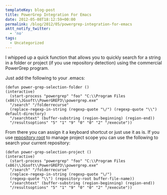 ```yaml
---
templateKey: blog-post
title: PowerGrep Integration For Emacs
date: 2012-05-08T18:12:59+00:00
permalink: /blog/2012/05/powergrep-integration-for-emacs
aktt_notify_twitter:
  - 'no'
tags:
  - Uncategorized
---
```

I whipped up a quick function that allows you to quickly search for a string in a folder or project (if you use repository detection) using the commercial PowerGrep program.

Just add the following to your .emacs:

    (defun power-grep-selection-folder ()
    (interactive)
      (start-process "powergrep" "foo" "C:\\Program Files (x86)\\JGsoft\\PowerGREP3\\powergrep.exe" 
      "/search" "/folderrecurse" 
      (replace-regexp-in-string (regexp-quote "\/") (regexp-quote "\\") default-directory) 
      "/searchtext" (buffer-substring (region-beginning) (region-end)) 
      "/resultsoptions" "5" "1" "9" "0" "0" "2" "/execute"))
    

From there you can assign it a keyboard shortcut or just use it as is. If you use [repository root](http://emacswiki.org/emacs/repository-root.el) to manage project scope you can use the following to search your current repository:

    (defun power-grep-selection-project ()
    (interactive)
      (start-process "powergrep" "foo" "C:\\Program Files (x86)\\JGsoft\\PowerGREP3\\powergrep.exe" 
      "/search" "/folderrecurse" 
      (replace-regexp-in-string (regexp-quote "\/") 
      (regexp-quote "\\") (repository-root buffer-file-name)) 
      "/searchtext" (buffer-substring (region-beginning) (region-end)) 
      "/resultsoptions" "5" "1" "9" "0" "0" "2" "/execute"))
